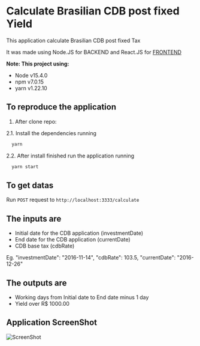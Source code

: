 # Calculate Brasilian CDB post fixed Yield

This application calculate Brasilian CDB post fixed Tax

It was made using Node.JS for BACKEND and React.JS for [FRONTEND](https://github.com/thiagosrib/calculateCDIPercentageWEB)

**Note: This project using:**
- Node v15.4.0
- npm v7.0.15
- yarn v1.22.10
## To reproduce the application
1. After clone repo:

2.1. Install the dependencies running

```sh
  yarn
```

2.2. After install finished run the application running

```sh
  yarn start
```

## To get datas
Run `POST` request to `http://localhost:3333/calculate`

## The inputs are
- Initial date for the CDB application (investmentDate)
- End date for the CDB application (currentDate)
- CDB base tax (cdbRate)

Eg.
"investmentDate": "2016-11-14",
"cdbRate": 103.5,
"currentDate": "2016-12-26"

## The outputs are
- Working days from Initial date to End date minus 1 day
- Yield over R$ 1000.00

## Application ScreenShot
![ScreenShot](https://drive.google.com/file/d/1ZyDmF6M471ITRX9f5j3Ge8sSJXmmEKfp/view)
